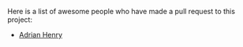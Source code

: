 Here is a list of awesome people who have made a pull request to this project:

* [Adrian Henry](https://github.com/adiman9)
